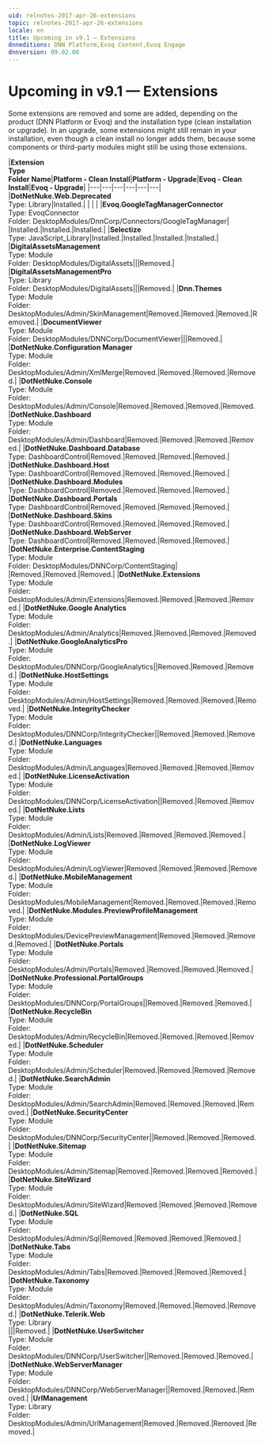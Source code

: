 ```yaml
---
uid: relnotes-2017-apr-26-extensions
topic: relnotes-2017-apr-26-extensions
locale: en
title: Upcoming in v9.1 — Extensions
dnneditions: DNN Platform,Evoq Content,Evoq Engage
dnnversion: 09.02.00
---
```


# Upcoming in v9.1 — Extensions

Some extensions are removed and some are added, depending on the product (DNN Platform or Evoq) and the installation type (clean installation or upgrade). In an upgrade, some extensions might still remain in your installation, even though a clean install no longer adds them, because some components or third-party modules might still be using those extensions.

|**Extension<br />Type<br />Folder Name**|**Platform - Clean Install**|**Platform - Upgrade**|**Evoq - Clean Install**|**Evoq - Upgrade**|
|---|---|---|---|---|---|
|**DotNetNuke.Web.Deprecated**<br />Type: Library|Installed.| | | |
|**Evoq.GoogleTagManagerConnector**<br />Type: EvoqConnector<br />Folder: DesktopModules/DnnCorp/Connectors/GoogleTagManager| |Installed.|Installed.|Installed.|
|**Selectize**<br />Type: JavaScript_Library|Installed.|Installed.|Installed.|Installed.|
|**DigitalAssetsManagement** <br />Type: Module<br />Folder: DesktopModules/DigitalAssets|||Removed.| 
|**DigitalAssetsManagementPro**<br />Type: Library<br />Folder: DesktopModules/DigitalAssets|||Removed.|
|**Dnn.Themes**<br />Type: Module<br />Folder: DesktopModules/Admin/SkinManagement|Removed.|Removed.|Removed.|Removed.|
|**DocumentViewer**<br />Type: Module<br />Folder: DesktopModules/DNNCorp/DocumentViewer|||Removed.| 
|**DotNetNuke.Configuration Manager**<br />Type: Module<br />Folder: DesktopModules/Admin/XmlMerge|Removed.|Removed.|Removed.|Removed.|
|**DotNetNuke.Console**<br />Type: Module<br />Folder: DesktopModules/Admin/Console|Removed.|Removed.|Removed.|Removed.
|**DotNetNuke.Dashboard**<br />Type: Module<br />Folder: DesktopModules/Admin/Dashboard|Removed.|Removed.|Removed.|Removed.|
|**DotNetNuke.Dashboard.Database**<br />Type: DashboardControl|Removed.|Removed.|Removed.|Removed.|
|**DotNetNuke.Dashboard.Host**<br />Type: DashboardControl|Removed.|Removed.|Removed.|Removed.|
|**DotNetNuke.Dashboard.Modules**<br />Type: DashboardControl|Removed.|Removed.|Removed.|Removed.|
|**DotNetNuke.Dashboard.Portals**<br />Type: DashboardControl|Removed.|Removed.|Removed.|Removed.|
|**DotNetNuke.Dashboard.Skins**<br />Type: DashboardControl|Removed.|Removed.|Removed.|Removed.|
|**DotNetNuke.Dashboard.WebServer**<br />Type: DashboardControl|Removed.|Removed.|Removed.|Removed.|
|**DotNetNuke.Enterprise.ContentStaging**<br />Type: Module<br />Folder: DesktopModules/DNNCorp/ContentStaging| |Removed.|Removed.|Removed.|
|**DotNetNuke.Extensions**<br />Type: Module<br />Folder: DesktopModules/Admin/Extensions|Removed.|Removed.|Removed.|Removed.|
|**DotNetNuke.Google Analytics**<br />Type: Module<br />Folder: DesktopModules/Admin/Analytics|Removed.|Removed.|Removed.|Removed.|
|**DotNetNuke.GoogleAnalyticsPro**<br />Type: Module<br />Folder: DesktopModules/DNNCorp/GoogleAnalytics||Removed.|Removed.|Removed.|
|**DotNetNuke.HostSettings**<br />Type: Module<br />Folder: DesktopModules/Admin/HostSettings|Removed.|Removed.|Removed.|Removed.|
|**DotNetNuke.IntegrityChecker**<br />Type: Module<br />Folder: DesktopModules/DNNCorp/IntegrityChecker||Removed.|Removed.|Removed.|
|**DotNetNuke.Languages**<br />Type: Module<br />Folder: DesktopModules/Admin/Languages|Removed.|Removed.|Removed.|Removed.|
|**DotNetNuke.LicenseActivation**<br />Type: Module<br />Folder: DesktopModules/DNNCorp/LicenseActivation||Removed.|Removed.|Removed.|
|**DotNetNuke.Lists**<br />Type: Module<br />Folder: DesktopModules/Admin/Lists|Removed.|Removed.|Removed.|Removed.|
|**DotNetNuke.LogViewer**<br />Type: Module<br />Folder: DesktopModules/Admin/LogViewer|Removed.|Removed.|Removed.|Removed.|
|**DotNetNuke.MobileManagement**<br />Type: Module<br />Folder: DesktopModules/MobileManagement|Removed.|Removed.|Removed.|Removed.|
|**DotNetNuke.Modules.PreviewProfileManagement**<br />Type: Module<br />Folder: DesktopModules/DevicePreviewManagement|Removed.|Removed.|Removed.|Removed.|
|**DotNetNuke.Portals**<br />Type: Module<br />Folder: DesktopModules/Admin/Portals|Removed.|Removed.|Removed.|Removed.|
|**DotNetNuke.Professional.PortalGroups**<br />Type: Module<br />Folder: DesktopModules/DNNCorp/PortalGroups||Removed.|Removed.|Removed.|
|**DotNetNuke.RecycleBin**<br />Type: Module<br />Folder: DesktopModules/Admin/RecycleBin|Removed.|Removed.|Removed.|Removed.|
|**DotNetNuke.Scheduler**<br />Type: Module<br />Folder: DesktopModules/Admin/Scheduler|Removed.|Removed.|Removed.|Removed.|
|**DotNetNuke.SearchAdmin**<br />Type: Module<br />Folder: DesktopModules/Admin/SearchAdmin|Removed.|Removed.|Removed.|Removed.|
|**DotNetNuke.SecurityCenter**<br />Type: Module<br />Folder: DesktopModules/DNNCorp/SecurityCenter||Removed.|Removed.|Removed.|
|**DotNetNuke.Sitemap**<br />Type: Module<br />Folder: DesktopModules/Admin/Sitemap|Removed.|Removed.|Removed.|Removed.|
|**DotNetNuke.SiteWizard**<br />Type: Module<br />Folder: DesktopModules/Admin/SiteWizard|Removed.|Removed.|Removed.|Removed.|
|**DotNetNuke.SQL**<br />Type: Module<br />Folder: DesktopModules/Admin/Sql|Removed.|Removed.|Removed.|Removed.|
|**DotNetNuke.Tabs**<br />Type: Module<br />Folder: DesktopModules/Admin/Tabs|Removed.|Removed.|Removed.|Removed.|
|**DotNetNuke.Taxonomy**<br />Type: Module<br />Folder: DesktopModules/Admin/Taxonomy|Removed.|Removed.|Removed.|Removed.|
|**DotNetNuke.Telerik.Web**<br />Type: Library<br />|||Removed.|
|**DotNetNuke.UserSwitcher**<br />Type: Module<br />Folder: DesktopModules/DNNCorp/UserSwitcher||Removed.|Removed.|Removed.|
|**DotNetNuke.WebServerManager**<br />Type: Module<br />Folder: DesktopModules/DNNCorp/WebServerManager||Removed.|Removed.|Removed.|
|**UrlManagement**<br />Type: Library<br />Folder: DesktopModules/Admin/UrlManagement|Removed.|Removed.|Removed.|Removed.|